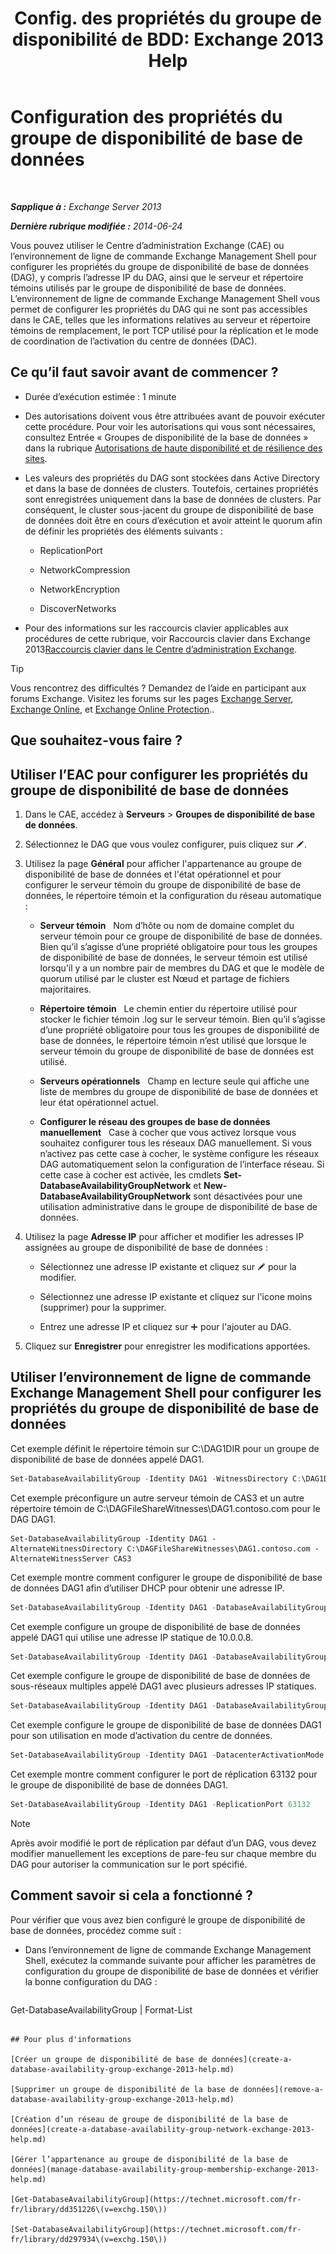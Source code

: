 ﻿---
title: 'Config. des propriétés du groupe de disponibilité de BDD: Exchange 2013 Help'
TOCTitle: Configuration des propriétés du groupe de disponibilité de base de données
ms:assetid: 50daeac5-a16f-4362-a325-19e0fe25d59d
ms:mtpsurl: https://technet.microsoft.com/fr-fr/library/Dd297985(v=EXCHG.150)
ms:contentKeyID: 50478181
ms.date: 05/23/2018
mtps_version: v=EXCHG.150
ms.translationtype: MT
---

# Configuration des propriétés du groupe de disponibilité de base de données

 

_**Sapplique à :** Exchange Server 2013_

_**Dernière rubrique modifiée :** 2014-06-24_

Vous pouvez utiliser le Centre d’administration Exchange (CAE) ou l’environnement de ligne de commande Exchange Management Shell pour configurer les propriétés du groupe de disponibilité de base de données (DAG), y compris l’adresse IP du DAG, ainsi que le serveur et répertoire témoins utilisés par le groupe de disponibilité de base de données. L’environnement de ligne de commande Exchange Management Shell vous permet de configurer les propriétés du DAG qui ne sont pas accessibles dans le CAE, telles que les informations relatives au serveur et répertoire témoins de remplacement, le port TCP utilisé pour la réplication et le mode de coordination de l’activation du centre de données (DAC).

## Ce qu’il faut savoir avant de commencer ?

  - Durée d’exécution estimée : 1 minute

  - Des autorisations doivent vous être attribuées avant de pouvoir exécuter cette procédure. Pour voir les autorisations qui vous sont nécessaires, consultez Entrée « Groupes de disponibilité de la base de données » dans la rubrique [Autorisations de haute disponibilité et de résilience des sites](high-availability-and-site-resilience-permissions-exchange-2013-help.md).

  - Les valeurs des propriétés du DAG sont stockées dans Active Directory et dans la base de données de clusters. Toutefois, certaines propriétés sont enregistrées uniquement dans la base de données de clusters. Par conséquent, le cluster sous-jacent du groupe de disponibilité de base de données doit être en cours d’exécution et avoir atteint le quorum afin de définir les propriétés des éléments suivants :
    
      - ReplicationPort
    
      - NetworkCompression
    
      - NetworkEncryption
    
      - DiscoverNetworks

  - Pour des informations sur les raccourcis clavier applicables aux procédures de cette rubrique, voir Raccourcis clavier dans Exchange 2013[Raccourcis clavier dans le Centre d’administration Exchange](keyboard-shortcuts-in-the-exchange-admin-center-exchange-online-protection-help.md).

> [!TIP]
> Vous rencontrez des difficultés ? Demandez de l’aide en participant aux forums Exchange. Visitez les forums sur les pages <a href="https://go.microsoft.com/fwlink/p/?linkid=60612">Exchange Server</a>, <a href="https://go.microsoft.com/fwlink/p/?linkid=267542">Exchange Online</a>, et <a href="https://go.microsoft.com/fwlink/p/?linkid=285351">Exchange Online Protection</a>..


## Que souhaitez-vous faire ?

## Utiliser l’EAC pour configurer les propriétés du groupe de disponibilité de base de données

1.  Dans le CAE, accédez à **Serveurs** \> **Groupes de disponibilité de base de données**.

2.  Sélectionnez le DAG que vous voulez configurer, puis cliquez sur ![Icône Modifier](images/Bb124582.6f53ccb2-1f13-4c02-bea0-30690e6ea71d(EXCHG.150).gif "Icône Modifier").

3.  Utilisez la page **Général** pour afficher l'appartenance au groupe de disponibilité de base de données et l'état opérationnel et pour configurer le serveur témoin du groupe de disponibilité de base de données, le répertoire témoin et la configuration du réseau automatique :
    
      - **Serveur témoin**   Nom d’hôte ou nom de domaine complet du serveur témoin pour ce groupe de disponibilité de base de données. Bien qu’il s’agisse d’une propriété obligatoire pour tous les groupes de disponibilité de base de données, le serveur témoin est utilisé lorsqu’il y a un nombre pair de membres du DAG et que le modèle de quorum utilisé par le cluster est Nœud et partage de fichiers majoritaires.
    
      - **Répertoire témoin**   Le chemin entier du répertoire utilisé pour stocker le fichier témoin .log sur le serveur témoin. Bien qu’il s’agisse d’une propriété obligatoire pour tous les groupes de disponibilité de base de données, le répertoire témoin n’est utilisé que lorsque le serveur témoin du groupe de disponibilité de base de données est utilisé.
    
      - **Serveurs opérationnels**   Champ en lecture seule qui affiche une liste de membres du groupe de disponibilité de base de données et leur état opérationnel actuel.
    
      - **Configurer le réseau des groupes de base de données manuellement**   Case à cocher que vous activez lorsque vous souhaitez configurer tous les réseaux DAG manuellement. Si vous n’activez pas cette case à cocher, le système configure les réseaux DAG automatiquement selon la configuration de l’interface réseau. Si cette case à cocher est activée, les cmdlets **Set-DatabaseAvailabilityGroupNetwork** et **New-DatabaseAvailabilityGroupNetwork** sont désactivées pour une utilisation administrative dans le groupe de disponibilité de base de données.

4.  Utilisez la page **Adresse IP** pour afficher et modifier les adresses IP assignées au groupe de disponibilité de base de données :
    
      - Sélectionnez une adresse IP existante et cliquez sur ![Icône Modifier](images/Bb124582.6f53ccb2-1f13-4c02-bea0-30690e6ea71d(EXCHG.150).gif "Icône Modifier") pour la modifier.
    
      - Sélectionnez une adresse IP existante et cliquez sur l'icone moins (supprimer) pour la supprimer.
    
      - Entrez une adresse IP et cliquez sur ![Icône Ajouter](images/JJ218640.c1e75329-d6d7-4073-a27d-498590bbb558(EXCHG.150).gif "Icône Ajouter") pour l'ajouter au DAG.

5.  Cliquez sur **Enregistrer** pour enregistrer les modifications apportées.

## Utiliser l’environnement de ligne de commande Exchange Management Shell pour configurer les propriétés du groupe de disponibilité de base de données

Cet exemple définit le répertoire témoin sur C:\\DAG1DIR pour un groupe de disponibilité de base de données appelé DAG1.

```powershell
Set-DatabaseAvailabilityGroup -Identity DAG1 -WitnessDirectory C:\DAG1DIR
```

Cet exemple préconfigure un autre serveur témoin de CAS3 et un autre répertoire témoin de C:\\DAGFileShareWitnesses\\DAG1.contoso.com pour le DAG DAG1.

    Set-DatabaseAvailabilityGroup -Identity DAG1 -AlternateWitnessDirectory C:\DAGFileShareWitnesses\DAG1.contoso.com -AlternateWitnessServer CAS3

Cet exemple montre comment configurer le groupe de disponibilité de base de données DAG1 afin d’utiliser DHCP pour obtenir une adresse IP.

```powershell
Set-DatabaseAvailabilityGroup -Identity DAG1 -DatabaseAvailabilityGroupIPAddresses 0.0.0.0
```

Cet exemple configure un groupe de disponibilité de base de données appelé DAG1 qui utilise une adresse IP statique de 10.0.0.8.

```powershell
Set-DatabaseAvailabilityGroup -Identity DAG1 -DatabaseAvailabilityGroupIPAddresses 10.0.0.8
```

Cet exemple configure le groupe de disponibilité de base de données de sous-réseaux multiples appelé DAG1 avec plusieurs adresses IP statiques.

```powershell
Set-DatabaseAvailabilityGroup -Identity DAG1 -DatabaseAvailabilityGroupIPAddresses 10.0.0.8,10.0.1.8
```

Cet exemple configure le groupe de disponibilité de base de données DAG1 pour son utilisation en mode d’activation du centre de données.

```powershell
Set-DatabaseAvailabilityGroup -Identity DAG1 -DatacenterActivationMode DagOnly
```

Cet exemple montre comment configurer le port de réplication 63132 pour le groupe de disponibilité de base de données DAG1.

```powershell
Set-DatabaseAvailabilityGroup -Identity DAG1 -ReplicationPort 63132
```

> [!NOTE]
> Après avoir modifié le port de réplication par défaut d’un DAG, vous devez modifier manuellement les exceptions de pare-feu sur chaque membre du DAG pour autoriser la communication sur le port spécifié.


## Comment savoir si cela a fonctionné ?

Pour vérifier que vous avez bien configuré le groupe de disponibilité de base de données, procédez comme suit :

  - Dans l’environnement de ligne de commande Exchange Management Shell, exécutez la commande suivante pour afficher les paramètres de configuration du groupe de disponibilité de base de données et vérifier la bonne configuration du DAG :
    
    ```powershell
Get-DatabaseAvailabilityGroup <DAGName> | Format-List
```

## Pour plus d'informations

[Créer un groupe de disponibilité de base de données](create-a-database-availability-group-exchange-2013-help.md)

[Supprimer un groupe de disponibilité de la base de données](remove-a-database-availability-group-exchange-2013-help.md)

[Création d’un réseau de groupe de disponibilité de la base de données](create-a-database-availability-group-network-exchange-2013-help.md)

[Gérer l’appartenance au groupe de disponibilité de la base de données](manage-database-availability-group-membership-exchange-2013-help.md)

[Get-DatabaseAvailabilityGroup](https://technet.microsoft.com/fr-fr/library/dd351226\(v=exchg.150\))

[Set-DatabaseAvailabilityGroup](https://technet.microsoft.com/fr-fr/library/dd297934\(v=exchg.150\))


